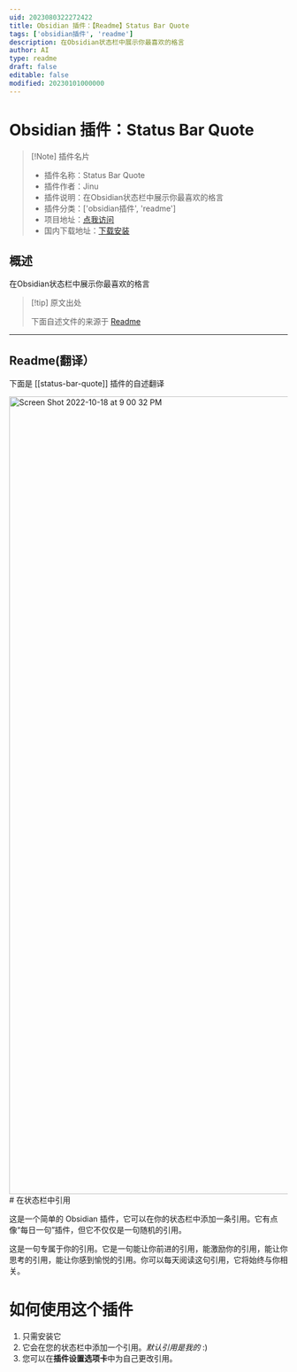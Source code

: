 ```yaml
---
uid: 2023080322272422
title: Obsidian 插件：【Readme】Status Bar Quote
tags: ['obsidian插件', 'readme']
description: 在Obsidian状态栏中展示你最喜欢的格言
author: AI
type: readme
draft: false
editable: false
modified: 20230101000000
---
```


# Obsidian 插件：Status Bar Quote

> [!Note] 插件名片
> - 插件名称：Status Bar Quote
> - 插件作者：Jinu
> - 插件说明：在Obsidian状态栏中展示你最喜欢的格言
> - 插件分类：['obsidian插件', 'readme']
> - 项目地址：[点我访问](https://github.com/yesjinu/StatusBarQuote)
> - 国内下载地址：[下载安装](https://pkmer.cn/products/plugin/pluginMarket/?status-bar-quote)

## 概述

在Obsidian状态栏中展示你最喜欢的格言



> [!tip] 原文出处
> 
>下面自述文件的来源于 [Readme](https://ghproxy.net/https://raw.githubusercontent.com/yesjinu/StatusBarQuote/master/README.md)
> 

---

## Readme(翻译）

下面是 [[status-bar-quote]] 插件的自述翻译


<img width="1440" alt="Screen Shot 2022-10-18 at 9 00 32 PM" src="https://user-images.githubusercontent.com/45530894/196423905-933ec467-024f-4683-99df-551f351c4b87.png">
# 在状态栏中引用

这是一个简单的 Obsidian 插件，它可以在你的状态栏中添加一条引用。它有点像“每日一句”插件，但它不仅仅是一句随机的引用。

这是一句专属于你的引用。它是一句能让你前进的引用，能激励你的引用，能让你思考的引用，能让你感到愉悦的引用。你可以每天阅读这句引用，它将始终与你相关。

# 如何使用这个插件

1. 只需安装它
2. 它会在您的状态栏中添加一个引用。_默认引用是我的_ :)
3. 您可以在**插件设置选项卡**中为自己更改引用。



